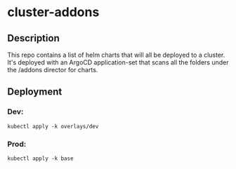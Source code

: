 # cluster-addons

## Description

This repo contains a list of helm charts that will all be deployed to a cluster.
It's deployed with an ArgoCD application-set that scans all the folders under the
/addons director for charts.

## Deployment


### Dev:
```
kubectl apply -k overlays/dev
```

### Prod:
```
kubectl apply -k base
```
